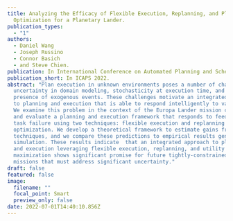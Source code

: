 ```yaml
---
title: Analyzing the Efficacy of Flexible Execution, Replanning, and Plan
  Optimization for a Planetary Lander.
publication_types:
  - "1"
authors:
  - Daniel Wang
  - Joseph Russino
  - Connor Basich
  - and Steve Chien.
publication: In International Conference on Automated Planning and Scheduling (ICAPS). 2022.
publication_short: In ICAPS 2022.
abstract: "Plan execution in unknown environments poses a number of challenges:
  uncertainty in domain modeling, stochasticity at execution time, and the
  presence of exogenous events. These challenges motivate an integrated approach
  to planning and execution that is able to respond intelligently to variation.
  We examine this problem in the context of the Europa Lander mission concept,
  and evaluate a planning and execution framework that responds to feedback and
  task failure using two techniques: flexible execution and replanning with plan
  optimization. We develop a theoretical framework to estimate gains from these
  techniques, and we compare these predictions to empirical results generated in
  simulation. These results indicate  that an integrated approach to planning
  and execution leveraging flexible execution, replanning, and utility
  maximization shows significant promise for future tightly-constrained space
  missions that must address significant uncertainty."
draft: false
featured: false
image:
  filename: ""
  focal_point: Smart
  preview_only: false
date: 2022-07-01T14:40:10.856Z
---
```

